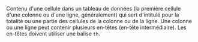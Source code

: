 Contenu d'une cellule dans un tableau de données (la première cellule d'une colonne ou d'une ligne, généralement) qui sert d'intitulé pour la totalité ou une partie des cellules de la colonne ou de la ligne. Une colonne ou une ligne peut contenir plusieurs en-têtes (en-tête intermédiaire). Les en-têtes doivent utiliser une balise `th`.
